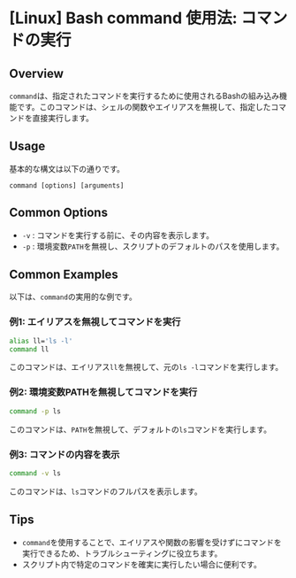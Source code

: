 # [Linux] Bash command 使用法: コマンドの実行

## Overview
`command`は、指定されたコマンドを実行するために使用されるBashの組み込み機能です。このコマンドは、シェルの関数やエイリアスを無視して、指定したコマンドを直接実行します。

## Usage
基本的な構文は以下の通りです。

```
command [options] [arguments]
```

## Common Options
- `-v` : コマンドを実行する前に、その内容を表示します。
- `-p` : 環境変数`PATH`を無視し、スクリプトのデフォルトのパスを使用します。

## Common Examples
以下は、`command`の実用的な例です。

### 例1: エイリアスを無視してコマンドを実行
```bash
alias ll='ls -l'
command ll
```
このコマンドは、エイリアス`ll`を無視して、元の`ls -l`コマンドを実行します。

### 例2: 環境変数PATHを無視してコマンドを実行
```bash
command -p ls
```
このコマンドは、`PATH`を無視して、デフォルトの`ls`コマンドを実行します。

### 例3: コマンドの内容を表示
```bash
command -v ls
```
このコマンドは、`ls`コマンドのフルパスを表示します。

## Tips
- `command`を使用することで、エイリアスや関数の影響を受けずにコマンドを実行できるため、トラブルシューティングに役立ちます。
- スクリプト内で特定のコマンドを確実に実行したい場合に便利です。